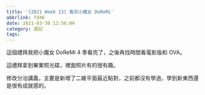 ```yaml
---
title: '[2021 Week 13] 看完小魔女 DoReMi'
abbrlink: fd46
date: 2021-03-30 12:56:04
category: 週記
tags:
---
```

這個禮拜我把小魔女 DoReMi 4 季看完了，之後再找時間看電影版和 OVA。
<!-- more -->
這禮拜拿到畢業照光碟，裡面照片有的很有趣。

修改分治講義，主要是新增了二維平面最近點對，之前都沒有學過，學到新東西還是很有成就感的。